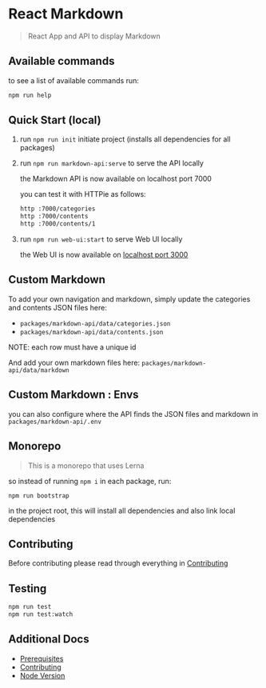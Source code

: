 React Markdown
===

> React App and API to display Markdown


Available commands
---

to see a list of available commands run:
```bash
npm run help
```


Quick Start (local)
---

 1. run ``npm run init`` initiate project (installs all dependencies for all packages)
 
 2. run ``npm run markdown-api:serve`` to serve the API locally

    the Markdown API is now available on localhost port 7000
    
    you can test it with HTTPie as follows:
    
    ```bash
    http :7000/categories
    http :7000/contents
    http :7000/contents/1
    ```

 4. run ``npm run web-ui:start`` to serve Web UI locally

    the Web UI is now available on [localhost port 3000](http://localhost:3000)


Custom Markdown
---

To add your own navigation and markdown, simply update the categories and contents JSON files here:
 - ``packages/markdown-api/data/categories.json``
 - ``packages/markdown-api/data/contents.json``

NOTE: each row must have a unique id

And add your own markdown files here:
``packages/markdown-api/data/markdown``


Custom Markdown : Envs
---

you can also configure where the API finds the JSON files and markdown in
``packages/markdown-api/.env``


Monorepo
---

> This is a monorepo that uses Lerna

so instead of running ``npm i`` in each package, run:
```
npm run bootstrap
```
in the project root, this will install all dependencies and also link local dependencies


Contributing
---

Before contributing please read through everything in [Contributing](docs/contributing.md)


Testing
---

```bash
npm run test
npm run test:watch
```


Additional Docs
---

 - [Prerequisites](docs/prerequisites.md)
 - [Contributing](docs/contributing.md)
 - [Node Version](docs/node-version.md)

